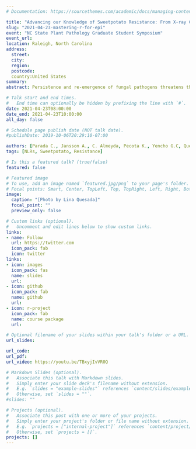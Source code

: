 ```yaml
---
# Documentation: https://sourcethemes.com/academic/docs/managing-content/

title: "Advancing our Knowledge of Sweetpotato Resistance: From X-ray Computed Tomography Phenotyping to the NLRome."
slug: "2021-04-23-mastering-r-for-epi"
event: "NC State Plant Pathology Graduate Student Symposium"
event_url: 
location: Raleigh, North Carolina
address:
  street:
  city:
  region:
  postcode:
  country:United States
summary:
abstract: Persistence and re-emergence of fungal pathogens threatens the sweetpotato industry in North Carolina, which accounts for 60% of domestic supply and 80% of international exports. *Ceratocystis fimbriata,* a devastating soilborne pathogen and causal agent of black rot, imposes inevitable yield loss without aggressive cultural and chemical control management. European Union (EU) arbitrary changes in pesticide import tolerances for effective fungicides force rejections at port and loss of revenue for exporters and overseas customers. Deployment of multifaceted host resistance represents a desirable tool to decrease losses caused by *C. fimbriata* and other important pathogens. Our previous research pointed to a case of age-related resistance with contrasting root inner core phenotypes for younger developing roots as compared to older roots. We employed a contrast enhanced micro-CT analysis in an attempt to improve understanding of the mechanism controlling age related resistance. Infected root cells reacted to *C. fimbriata* infection by accumulating cells in the interphase that appears to prevent expansion of hyphae to the inner core of the sweetpotato storage root. In a broader impact approach, we aim to explore the sweetpotato innate immune system, which codes for intracellular immune receptors genes (NLRs). NLRs detect conserved effectors secreted by plant pathogens and trigger an immune response. Here, we apply a genome reduction approach (RenSeq) that facilitates cataloging NLR genes in sweetpotato cultivars. Our parallel approaches represent a game changing tool for breeders and producers to improve the resilience and disease management of sweetpotato under a changing climate.

# Talk start and end times.
#   End time can optionally be hidden by prefixing the line with `#`.
date: 2021-04-23T08:00:00
date_end: 2021-04-23T10:00:00
all_day: false

# Schedule page publish date (NOT talk date).
#publishDate: 2019-10-06T20:29:10-07:00

authors: [Parada C., Jansson A., C. Almeyda, Pecota K., Yencho G.C, Quesada-Ocampo L. M]
tags: [NLRs, Sweetpotato, Resistance]

# Is this a featured talk? (true/false)
featured: false

# Featured image
# To use, add an image named `featured.jpg/png` to your page's folder. 
# Focal points: Smart, Center, TopLeft, Top, TopRight, Left, Right, BottomLeft, Bottom, BottomRight.
image:
  caption: "[Photo by Lina Quesada]"
  focal_point: ""
  preview_only: false

# Custom links (optional).
#   Uncomment and edit lines below to show custom links.
links:
- name: Follow
  url: https://twitter.com
  icon_pack: fab
  icon: twitter
links:
- icon: images
  icon_pack: fas
  name: slides
  url: 
- icon: github
  icon_pack: fab
  name: github
  url: 
- icon: r-project
  icon_pack: fab
  name: course package
  url: 

# Optional filename of your slides within your talk's folder or a URL.
url_slides:

url_code:
url_pdf:
url_video: https://youtu.be/TBxyjIvVR0Q

# Markdown Slides (optional).
#   Associate this talk with Markdown slides.
#   Simply enter your slide deck's filename without extension.
#   E.g. `slides = "example-slides"` references `content/slides/example-slides.md`.
#   Otherwise, set `slides = ""`.
#slides: ""

# Projects (optional).
#   Associate this post with one or more of your projects.
#   Simply enter your project's folder or file name without extension.
#   E.g. `projects = ["internal-project"]` references `content/project/deep-learning/index.md`.
#   Otherwise, set `projects = []`.
projects: []
---
```



